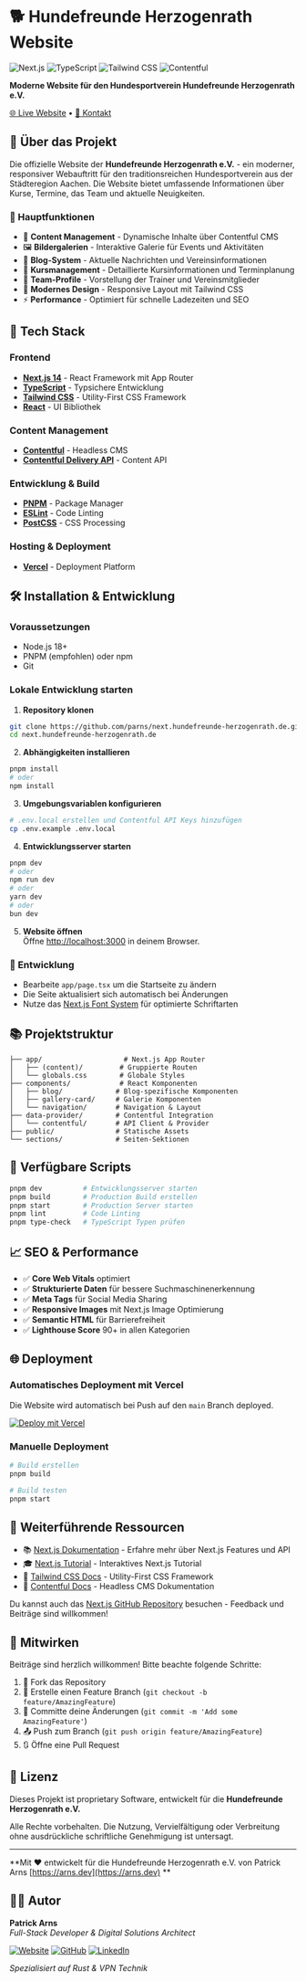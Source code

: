 # 🐕 Hundefreunde Herzogenrath Website

![Next.js](https://img.shields.io/badge/Next.js-14-black?style=for-the-badge&logo=next.js)
![TypeScript](https://img.shields.io/badge/TypeScript-5-blue?style=for-the-badge&logo=typescript)
![Tailwind CSS](https://img.shields.io/badge/Tailwind_CSS-3-38B2AC?style=for-the-badge&logo=tailwind-css)
![Contentful](https://img.shields.io/badge/Contentful-CMS-2478CC?style=for-the-badge&logo=contentful)

**Moderne Website für den Hundesportverein Hundefreunde Herzogenrath e.V.**

[🌐 Live Website](https://hundefreunde-herzogenrath.de) • [📧 Kontakt](mailto:info@hundefreunde-herzogenrath.de)

## 📖 Über das Projekt

Die offizielle Website der **Hundefreunde Herzogenrath e.V.** - ein moderner, responsiver Webauftritt für den traditionsreichen Hundesportverein aus der Städteregion Aachen. Die Website bietet umfassende Informationen über Kurse, Termine, das Team und aktuelle Neuigkeiten.

### 🎯 Hauptfunktionen

- 📝 **Content Management** - Dynamische Inhalte über Contentful CMS
- 🖼️ **Bildergalerien** - Interaktive Galerie für Events und Aktivitäten  
- 📰 **Blog-System** - Aktuelle Nachrichten und Vereinsinformationen
- 📅 **Kursmanagement** - Detaillierte Kursinformationen und Terminplanung
- 👥 **Team-Profile** - Vorstellung der Trainer und Vereinsmitglieder
- 🎨 **Modernes Design** - Responsive Layout mit Tailwind CSS
- ⚡ **Performance** - Optimiert für schnelle Ladezeiten und SEO

## 🚀 Tech Stack

### Frontend
- **[Next.js 14](https://nextjs.org/)** - React Framework mit App Router
- **[TypeScript](https://www.typescriptlang.org/)** - Typsichere Entwicklung
- **[Tailwind CSS](https://tailwindcss.com/)** - Utility-First CSS Framework
- **[React](https://reactjs.org/)** - UI Bibliothek

### Content Management
- **[Contentful](https://www.contentful.com/)** - Headless CMS
- **[Contentful Delivery API](https://www.contentful.com/developers/docs/references/content-delivery-api/)** - Content API

### Entwicklung & Build
- **[PNPM](https://pnpm.io/)** - Package Manager
- **[ESLint](https://eslint.org/)** - Code Linting
- **[PostCSS](https://postcss.org/)** - CSS Processing

### Hosting & Deployment
- **[Vercel](https://vercel.com/)** - Deployment Platform

## 🛠️ Installation & Entwicklung

### Voraussetzungen
- Node.js 18+ 
- PNPM (empfohlen) oder npm
- Git

### Lokale Entwicklung starten

1. **Repository klonen**
```bash
git clone https://github.com/parns/next.hundefreunde-herzogenrath.de.git
cd next.hundefreunde-herzogenrath.de
```

2. **Abhängigkeiten installieren**
```bash
pnpm install
# oder
npm install
```

3. **Umgebungsvariablen konfigurieren**
```bash
# .env.local erstellen und Contentful API Keys hinzufügen
cp .env.example .env.local
```

4. **Entwicklungsserver starten**
```bash
pnpm dev
# oder
npm run dev
# oder  
yarn dev
# oder
bun dev
```

5. **Website öffnen**  
Öffne [http://localhost:3000](http://localhost:3000) in deinem Browser.

### 📝 Entwicklung

- Bearbeite `app/page.tsx` um die Startseite zu ändern
- Die Seite aktualisiert sich automatisch bei Änderungen
- Nutze das [Next.js Font System](https://nextjs.org/docs/basic-features/font-optimization) für optimierte Schriftarten

## 📚 Projektstruktur

```
├── app/                    # Next.js App Router
│   ├── (content)/         # Gruppierte Routen
│   └── globals.css        # Globale Styles
├── components/            # React Komponenten
│   ├── blog/             # Blog-spezifische Komponenten
│   ├── gallery-card/     # Galerie Komponenten
│   └── navigation/       # Navigation & Layout
├── data-provider/        # Contentful Integration
│   └── contentful/       # API Client & Provider
├── public/               # Statische Assets
└── sections/             # Seiten-Sektionen
```

## 🔧 Verfügbare Scripts

```bash
pnpm dev          # Entwicklungsserver starten
pnpm build        # Production Build erstellen
pnpm start        # Production Server starten
pnpm lint         # Code Linting
pnpm type-check   # TypeScript Typen prüfen
```

## 📈 SEO & Performance

- ✅ **Core Web Vitals** optimiert
- ✅ **Strukturierte Daten** für bessere Suchmaschinenerkennung
- ✅ **Meta Tags** für Social Media Sharing
- ✅ **Responsive Images** mit Next.js Image Optimierung
- ✅ **Semantic HTML** für Barrierefreiheit
- ✅ **Lighthouse Score** 90+ in allen Kategorien

## 🌐 Deployment

### Automatisches Deployment mit Vercel

Die Website wird automatisch bei Push auf den `main` Branch deployed.

[![Deploy mit Vercel](https://vercel.com/button)](https://vercel.com/new/clone?repository-url=https://github.com/your-username/next.hundefreunde-herzogenrath.de)

### Manuelle Deployment

```bash
# Build erstellen
pnpm build

# Build testen
pnpm start
```

## 📖 Weiterführende Ressourcen

- 📚 [Next.js Dokumentation](https://nextjs.org/docs) - Erfahre mehr über Next.js Features und API
- 🎓 [Next.js Tutorial](https://nextjs.org/learn) - Interaktives Next.js Tutorial  
- 🎨 [Tailwind CSS Docs](https://tailwindcss.com/docs) - Utility-First CSS Framework
- 📝 [Contentful Docs](https://www.contentful.com/developers/docs/) - Headless CMS Dokumentation

Du kannst auch das [Next.js GitHub Repository](https://github.com/vercel/next.js/) besuchen - Feedback und Beiträge sind willkommen!

## 🤝 Mitwirken

Beiträge sind herzlich willkommen! Bitte beachte folgende Schritte:

1. 🍴 Fork das Repository
2. 🔀 Erstelle einen Feature Branch (`git checkout -b feature/AmazingFeature`)
3. 💾 Committe deine Änderungen (`git commit -m 'Add some AmazingFeature'`)
4. 📤 Push zum Branch (`git push origin feature/AmazingFeature`)
5. 🔃 Öffne eine Pull Request

## 📄 Lizenz

Dieses Projekt ist proprietary Software, entwickelt für die **Hundefreunde Herzogenrath e.V.**

Alle Rechte vorbehalten. Die Nutzung, Vervielfältigung oder Verbreitung ohne ausdrückliche schriftliche Genehmigung ist untersagt.

---

**Mit ❤️ entwickelt für die Hundefreunde Herzogenrath e.V. von Patrick Arns [https://arns.dev](https://arns.dev) **

## 👨‍💻 Autor

**Patrick Arns**  
*Full-Stack Developer & Digital Solutions Architect*

[![Website](https://img.shields.io/badge/Website-arns.dev-blue?style=for-the-badge&logo=safari)](https://arns.dev)
[![GitHub](https://img.shields.io/badge/GitHub-PatrickArns-black?style=for-the-badge&logo=github)](https://github.com/PArns)
[![LinkedIn](https://img.shields.io/badge/LinkedIn-Connect-0077B5?style=for-the-badge&logo=linkedin)](https://linkedin.com/in/patrick-arns)

*Spezialisiert auf Rust & VPN Technik*
